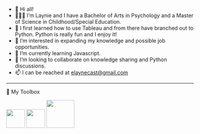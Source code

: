 - 👋  Hi all! 
- 👩🏻‍💻  I’m Laynie and I have a Bachelor of Arts in Psychology and a Master of Science in Childhood/Special Education. 
- 📝  I first learned how to use Tableau and from there have branched out to Python. Python is really fun and I enjoy it!
- 👀  I’m interested in expanding my knowledge and possible job opportunities.
- 🌱  I’m currently learning Javascript.
- 💞️  I’m looking to collaborate on knowledge sharing and Python discussions.  
- 📫  I can be reached at elaynecast@gmail.com


____________________________________________________________________________________________________________________________________________________________________

🧰 My Toolbox
 
 <img src="https://user-images.githubusercontent.com/87791968/148447308-de7c31a3-32ff-4005-baab-593f9824a8cc.png" width="50" height="50">   <img src="https://user-images.githubusercontent.com/87791968/148446979-c8f2c362-e7ad-4213-8811-9d68fb79ae2f.png" width="50" height="50">   <img src="https://user-images.githubusercontent.com/87791968/148446869-693efcbe-e10e-4819-9e87-2a5195a103a9.png" width="75" height="75">


<!---
- ![Artboard 1](https://user-images.githubusercontent.com/87791968/148447308-de7c31a3-32ff-4005-baab-593f9824a8cc.png)
![tableaulogo_highres](https://user-images.githubusercontent.com/87791968/148446869-693efcbe-e10e-4819-9e87-2a5195a103a9.png)
![mysql1](https://user-images.githubusercontent.com/87791968/148446979-c8f2c362-e7ad-4213-8811-9d68fb79ae2f.png)

layniecast/layniecast is a ✨ special ✨ repository because its `README.md` (this file) appears on your GitHub profile.
You can click the Preview link to take a look at your changes.
--->
